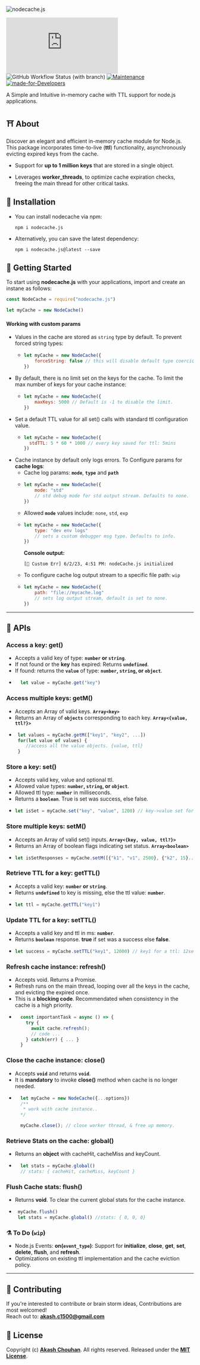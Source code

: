 ![nodecache.js](https://github.com/akashchouhan16/nodeCache.js/assets/56465610/2b208713-bd6b-4a74-b63a-9ee197f1773f)

![Travis Build Status](https://img.shields.io/travis/com/akashchouhan16/nodecache.js?label=Travis+CI+build&color=F2ECAC)
![GitHub Workflow Status (with branch)](https://img.shields.io/github/actions/workflow/status/akashchouhan16/nodeCache.js/package-unit-tests.yml?&label=%20Node.js%20CI)
[![Maintenance](https://img.shields.io/badge/Maintained%3F-Yes-1dbf73.svg)](https://github.com/akashchouhan16/nodeCache.js "nodeCache.js is actively Maintained")
[![made-for-Developers](https://img.shields.io/badge/Made%20for-Developers-238636.svg)](https://github.com/akashchouhan16/nodeCache.js "nodeCache.js")

A Simple and Intuitive in-memory cache with TTL support for node.js applications.
## ⛩️ About

Discover an elegant and efficient in-memory cache module for Node.js. This package incorporates time-to-live (**ttl**) functionality, asynchronously evicting expired keys from the cache.

- Support for **up to 1 million keys** that are stored in a single object.

- Leverages **worker_threads**, to optimize cache expiration checks, freeing the main thread for other critical tasks.


## 📜 Installation
- You can install nodecache via npm:
    ```shell
    npm i nodecache.js
    ```
- Alternatively, you can save the latest dependency:
    ```shell
    npm i nodecache.js@latest --save
    ```


## 📒 Getting Started

To start using **nodecache.js** with your applications, import and create an instane as follows:
```js
const NodeCache = require("nodecache.js")

let myCache = new NodeCache()
```

#### **Working with custom params**
- Values in the cache are stored as `string` type by default. To prevent forced string types:
  - ```js
    let myCache = new NodeCache({
        forceString: false // this will disable default type coercion.
    }) 
    ```
- By default, there is no limit set on the keys for the cache. To limit the max number of keys for your cache instance:
  - ```js
    let myCache = new NodeCache({
        maxKeys: 5000 // Default is -1 to disable the limit.
    }) 
    ```
- Set a default TTL value for all set() calls with standard ttl configuration value.
  - ```js
    let myCache = new NodeCache({
      stdTTL: 5 * 60 * 1000 // every key saved for ttl: 5mins 
    })
    ```
- Cache instance by default only logs errors. To Configure params for **cache logs**:
  - Cache log params: **`mode`**, **`type`** and **`path`**
  - ```js
    let myCache = new NodeCache({
        mode: "std" 
        // std debug mode for std output stream. Defaults to none.
    })
    ```
  - Allowed **`mode`** values include: `none`, `std`, `exp`
  - ```js
    let myCache = new NodeCache({
        type: "dev env logs" 
        // sets a custom debugger msg type. Defaults to info.
    })
    ```
    **Console output:**
     ```shell
     [🍁 Custom Err] 6/2/23, 4:51 PM: nodeCache.js initialized
     ```
  - To configure cache log output stream to a specific file path: `wip`
  - ```js
    let myCache = new NodeCache({
        path: "file://mycache.log" 
        // sets log output stream, default is set to none.
    })
    ```
---

## 💽 APIs
### Access a key: get()
  - Accepts a valid key of type: **`number` or `string`**.
  - If not found or the **key** has expired: Returns **`undefined`**.
  - If found: returns the **`value`** of type: **`number`, `string`, or `object`**.
  - ```js
      let value = myCache.get("key")
    ``` 
### Access multiple keys: getM()
  - Accepts an Array of valid keys. **`Array<key>`**
  - Returns an Array of **`objects`** corresponding to each key. **`Array<{value, ttl?}>`**
  - ```js
     let values = myCache.getM(["key1", "key2", ...])
     for(let value of values) {
        //access all the value objects. {value, ttl}
     }
    ``` 
### Store a key: set()
  - Accepts valid key, value and optional ttl.
  - Allowed value types: **`number`, `string`, or `object`**.
  - Allowed ttl type: **`number`** in milliseconds.
  - Returns a **`boolean`**. True is set was success, else false.
  - ```js
    let isSet = myCache.set("key", "value", 1200) // key->value set for 1.2s
    ```
### Store multiple keys: setM()
  - Accepts an Array of valid set() inputs. **`Array<{key, value, ttl?}>`**
  - Returns an Array of boolean flags indicating set status. **`Array<boolean>`**
  - ```js
    let isSetResponses = myCache.setM([{"k1", "v1", 2500}, {"k2", 15}...])
    ```

### Retrieve TTL for a key: getTTL()
  - Accepts a valid key: **`number` or `string`**.
  - Returns **`undefined`** to key is missing, else the ttl value: **`number`**.
  - ```js
    let ttl = myCache.getTTL("key1")
    ```
### Update TTL for a key: setTTL()
  - Accepts a valid key and ttl in ms: **`number`**.
  - Returns **`boolean`** response. **true** if set was a success else **false**.
  - ```js
    let success = myCache.setTTL("key1", 12000) // key1 for a ttl: 12sec
    ```
### Refresh cache instance: refresh()
  - Accepts void. Returns a Promise.
  - Refresh runs on the main thread, looping over all the keys in the cache, and evicting the expired once.
  - This is a **blocking code**. Recommendated when consistency in the cache is a high priority.
  - ```js
      const importantTask = async () => {
        try {
          await cache.refresh();
          // code ...
        } catch(err) { ... }
      }
    ```
### Close the cache instance: close()
- Accepts **`void`** and returns **`void`**.
- It is **mandatory** to invoke **close()** method when cache is no longer needed.
- ```js
    let myCache = new NodeCache({...options})
    /** 
     * work with cache instance..
    */

    myCache.close(); // close worker thread, & free up memory.
  ```

### Retrieve Stats on the cache: global()
  - Returns an **object** with cacheHit, cacheMiss and keyCount.
  - ```js
      let stats = myCache.global()
      // stats: { cacheHit, cacheMiss, keyCount }
    ```
### Flush Cache stats: flush()
  - Returns **void**. To clear the current global stats for the cache instance.
  - ```js
     myCache.flush()
     let stats = myCache.global() //stats: { 0, 0, 0}
    ```

### ⚗️ To Do (`wip`)
- Node.js Events: **on(`event_type`)**: Support for **initialize**, **close**,  **get**, **set**, **delete**, **flush**, and **refresh**.
- Optimizations on existing ttl implementation and the cache eviction policy.
---

## 🔖 Contributing
If you're interested to contribute or brain storm ideas, Contributions are most welcomed! </br>
Reach out to: **[akash.c1500@gmail.com](mailto:akash.c1500@gmail.com "Akash's Gmail")**  
## 📜 License
Copyright (c) **[Akash Chouhan](https://github.com/akashchouhan16 "Akash Chouhan")**. All rights reserved. Released under the **[MIT License](https://github.com/akashchouhan16/nodeCache.js/blob/master/LICENSE "nodeCache.js License")**.
